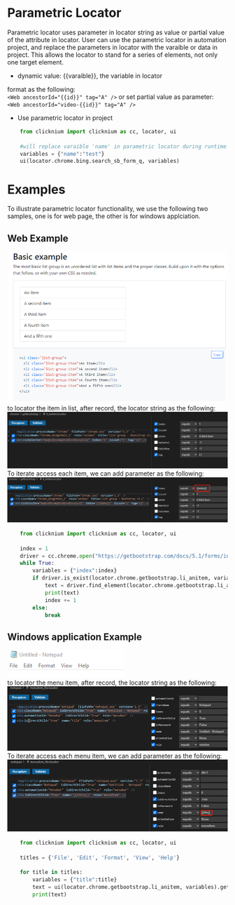 # Parametric Locator
Parametric locator uses parameter in locator string as value or partial value of the attribute in locator. User can use the parametric locator in automation project, and replace the parameters in locator with the varaible or data in project. This allows the locator to stand for a series of elements, not only one target element.
- dynamic value: {{varaible}}, the variable in locator
  
format as the following:  
`<Web ancestorId="{{id}}" tag="A" />`
or set partial value as parameter:  
`<Web ancestorId="video-{{id}}" tag="A" />`

- Use parametric locator in project  
```python
    from clicknium import clicknium as cc, locator, ui

    #will replace varaible 'name' in parametric locator during runtime
    variables = {"name":"test"}
    ui(locator.chrome.bing.search_sb_form_q, variables)
```

# Examples
To illustrate parametric locator functionality, we use the following two samples, one is for web page, the other is for windows applciation.  
## Web Example  
![sample1](../img/parametric_locator_sample1.png)  
to locator the item in list, after record, the locator string as the following:  
![sample1](../img/parametric_locator_sample1_2.png)  
To iterate access each item, we can add parameter as the following:  
![sample1](../img/parametric_locator_sample1_3.png)  

```python
    from clicknium import clicknium as cc, locator, ui

    index = 1
    driver = cc.chrome.open("https://getbootstrap.com/docs/5.1/forms/input-group/")
    while True:
        variables = {"index":index}
        if driver.is_exist(locator.chrome.getbootstrap.li_anitem, variables):
            text = driver.find_element(locator.chrome.getbootstrap.li_anitem, variables).get_text()
            print(text)
            index += 1
        else:
            break
```

## Windows application Example  
![sample1](../img/parametric_locator_sample2.png)  
to locator the menu item, after record, the locator string as the following:  
![sample1](../img/parametric_locator_sample2_2.png)  
To iterate access each menu item, we can add parameter as the following:  
![sample1](../img/parametric_locator_sample2_3.png)  

```python
    from clicknium import clicknium as cc, locator, ui

    titles = {'File', 'Edit', 'Format', 'View', 'Help'}

    for title in titles:
        variables = {"title":title}
        text = ui(locator.chrome.getbootstrap.li_anitem, variables).get_text()
        print(text)
```